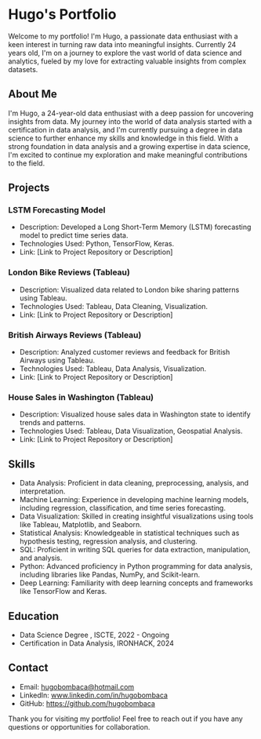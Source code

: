 # Hugo's Portfolio

Welcome to my portfolio! I'm Hugo, a passionate data enthusiast with a keen interest in turning raw data into meaningful insights. Currently 24 years old, I'm on a journey to explore the vast world of data science and analytics, fueled by my love for extracting valuable insights from complex datasets.

## About Me
I'm Hugo, a 24-year-old data enthusiast with a deep passion for uncovering insights from data. My journey into the world of data analysis started with a certification in data analysis, and I'm currently pursuing a degree in data science to further enhance my skills and knowledge in this field. With a strong foundation in data analysis and a growing expertise in data science, I'm excited to continue my exploration and make meaningful contributions to the field.

## Projects
### LSTM Forecasting Model
- Description: Developed a Long Short-Term Memory (LSTM) forecasting model to predict time series data.
- Technologies Used: Python, TensorFlow, Keras.
- Link: [Link to Project Repository or Description]

### London Bike Reviews (Tableau)
- Description: Visualized data related to London bike sharing patterns using Tableau.
- Technologies Used: Tableau, Data Cleaning, Visualization.
- Link: [Link to Project Repository or Description]

### British Airways Reviews (Tableau)
- Description: Analyzed customer reviews and feedback for British Airways using Tableau.
- Technologies Used: Tableau, Data Analysis, Visualization.
- Link: [Link to Project Repository or Description]

### House Sales in Washington (Tableau)
- Description: Visualized house sales data in Washington state to identify trends and patterns.
- Technologies Used: Tableau, Data Visualization, Geospatial Analysis.
- Link: [Link to Project Repository or Description]

## Skills
- Data Analysis: Proficient in data cleaning, preprocessing, analysis, and interpretation.
- Machine Learning: Experience in developing machine learning models, including regression, classification, and time series forecasting.
- Data Visualization: Skilled in creating insightful visualizations using tools like Tableau, Matplotlib, and Seaborn.
- Statistical Analysis: Knowledgeable in statistical techniques such as hypothesis testing, regression analysis, and clustering.
- SQL: Proficient in writing SQL queries for data extraction, manipulation, and analysis.
- Python: Advanced proficiency in Python programming for data analysis, including libraries like Pandas, NumPy, and Scikit-learn.
- Deep Learning: Familiarity with deep learning concepts and frameworks like TensorFlow and Keras.

## Education
- Data Science Degree , ISCTE, 2022 - Ongoing
- Certification in Data Analysis, IRONHACK, 2024

## Contact
- Email: hugobombaca@hotmail.com
- LinkedIn: www.linkedin.com/in/hugobombaca
- GitHub: https://github.com/hugobombaca

Thank you for visiting my portfolio! Feel free to reach out if you have any questions or opportunities for collaboration.

